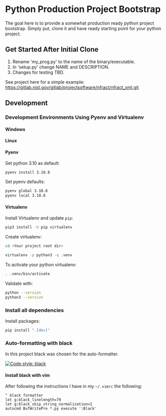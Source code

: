# Python Production Project Bootstrap

The goal here is to provide a somewhat production ready python project bootstrap. 
Simply put, clone it and have ready starting point for your python project.

## Get Started After Initial Clone
1. Rename 'my_prog.py' to the name of the binary/executable.
2. In 'setup.py' change NAME and DESCRIPTION.
3. Changes for testing TBD.

See project here for a simple example: https://gitlab.nist.gov/gitlab/projectsoftware/nfract/nfract_xml.git

## Development 

### Development Environments Using Pyenv and Virtualenv

#### Windows

#### Linux


#### Pyenv


Set python 3.10 as default:
```basn
pyenv install 3.10.8
```

Set pyenv defaults:
```bash
pyenv global 3.10.8
pyenv local 3.10.8
```

#### Virtualenv

Install Virtualenv and update `pip`:
```bash
pip3 install -U pip virtualenv
```

Create virtualenv:
```bash
cd <Your project root dir>

virtualenv -p python3 -q .venv
```

To activate your python virtualenv:
```bash
. .venv/bin/activate
```

Validate with:
```bash
python --version
python3 --version
```

### Install all dependencies

Install packages:
```bash
pip install ".[dev]"
```

### Auto-formatting with black

In this project black was chosen for the auto-formatter.

[![Code style: black](https://img.shields.io/badge/code%20style-black-000000.svg)](https://github.com/python/black)

#### Install black with vim

After following the instructions I have in my ``~/.vimrc`` the following:

```vimrc
" black formatter
let g:black_linelength=79
let g:black_skip_string_normalization=1
autocmd BufWritePre *.py execute ':Black'
```

